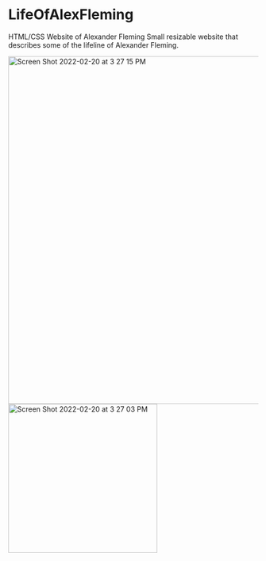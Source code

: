 # LifeOfAlexFleming
HTML/CSS Website of Alexander Fleming
Small resizable website that describes some of the lifeline of Alexander Fleming.

<img width="700" alt="Screen Shot 2022-02-20 at 3 27 15 PM" src="https://user-images.githubusercontent.com/96600690/154862971-aae9e6a4-a723-411e-a5f6-fa375df453bf.png">

<img width="300" alt="Screen Shot 2022-02-20 at 3 27 03 PM" src="https://user-images.githubusercontent.com/96600690/154862976-a6714d2c-cfeb-4ffc-bf98-6910fc485228.png">
